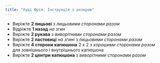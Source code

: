 ```yaml
---
title: "Худі Юрія: Інструкція з розкрою"
---
```


- Виріжте **2 лицьові** з _лицьовими сторонами разом_
- Відріжте **1 назад** _на згин_
- Виріжте **2 рукава** з _виворітними сторонами разом_
- Виріжте **2 ластовиці** _на згині_ з _лицьовими сторонами разом_
- Виріжте **4 сторони капюшона** 2 х 2 з _хорошими сторонами разом_ для зовнішнього і внутрішнього капюшона
- Виріжте **2 центри капюшона** з _виворітними сторонами разом_
